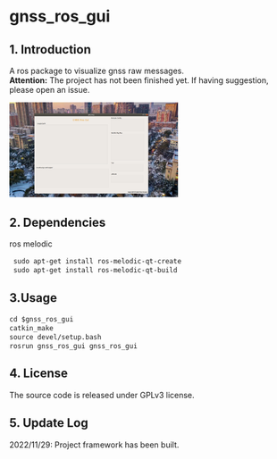 # gnss_ros_gui
## 1. Introduction
A ros package to visualize gnss raw messages.  
**Attention:**  The project has not been finished yet. If  having suggestion, please open an issue.

 <img src="/pci/ui.png" width="60%">
 
## 2. Dependencies
ros melodic  
```
 sudo apt-get install ros-melodic-qt-create
 sudo apt-get install ros-melodic-qt-build
```


## 3.Usage
```
cd $gnss_ros_gui  
catkin_make   
source devel/setup.bash  
rosrun gnss_ros_gui gnss_ros_gui
```

## 4. License
The source code is released under GPLv3 license.


## 5. Update Log
2022/11/29: Project framework has been built.
